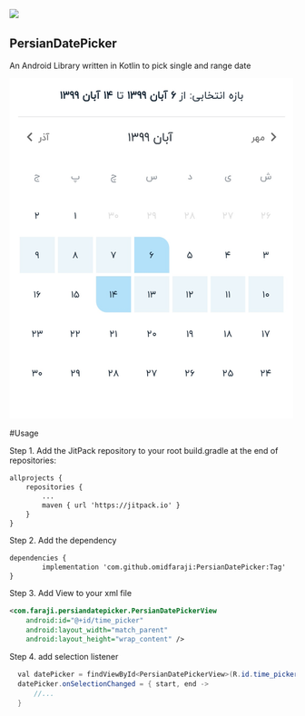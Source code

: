 [![](https://jitpack.io/v/omidfaraji/PersianDatePicker.svg)](https://jitpack.io/#omidfaraji/PersianDatePicker)

## PersianDatePicker

An Android Library written in Kotlin to pick single and range date 

 <img src="https://raw.githubusercontent.com/omidfaraji/PersianDatePicker/master/ScreenShot/sc1.jpg"  height="600" width="500" />


#Usage

Step 1. Add the JitPack repository to your root build.gradle at the end of repositories:

	allprojects {
		repositories {
			...
			maven { url 'https://jitpack.io' }
		}
	}
 
Step 2. Add the dependency

	dependencies {
	        implementation 'com.github.omidfaraji:PersianDatePicker:Tag'
	}
 
 Step 3. Add View to your xml file
 ```xml
 <com.faraji.persiandatepicker.PersianDatePickerView
     android:id="@+id/time_picker"
     android:layout_width="match_parent"
     android:layout_height="wrap_content" />
```

Step 4. add selection listener
```java
  val datePicker = findViewById<PersianDatePickerView>(R.id.time_picker)
  datePicker.onSelectionChanged = { start, end ->
      //...
  }
```
